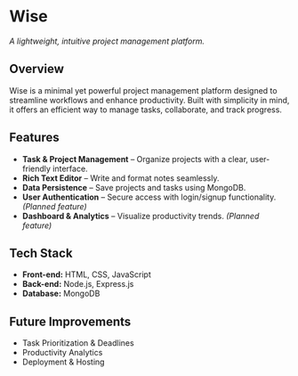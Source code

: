 # Wise  
*A lightweight, intuitive project management platform.*  

## Overview  
Wise is a minimal yet powerful project management platform designed to streamline workflows and enhance productivity. Built with simplicity in mind, it offers an efficient way to manage tasks, collaborate, and track progress.  

## Features  
- **Task & Project Management** – Organize projects with a clear, user-friendly interface.  
- **Rich Text Editor** – Write and format notes seamlessly.  
- **Data Persistence** – Save projects and tasks using MongoDB.  
- **User Authentication** – Secure access with login/signup functionality. *(Planned feature)*  
- **Dashboard & Analytics** – Visualize productivity trends. *(Planned feature)*  

## Tech Stack  
- **Front-end:** HTML, CSS, JavaScript  
- **Back-end:** Node.js, Express.js  
- **Database:** MongoDB  

## Future Improvements  
- Task Prioritization & Deadlines  
- Productivity Analytics  
- Deployment & Hosting  